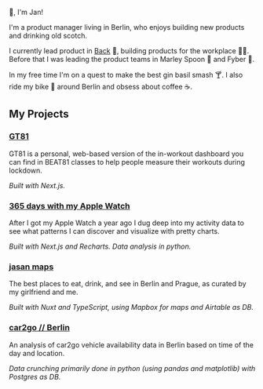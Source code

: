 👋, I'm Jan!

I'm a product manager living in Berlin, who enjoys building new products and drinking old scotch.

I currently lead product in [Back](https://backhq.com) 🚀, building products for the workplace 👩‍💻. Before that I was leading the product teams in Marley Spoon 🍱 and Fyber 📱.

In my free time I'm on a quest to make the best gin basil smash 🍸. I also ride my bike 🚴 around Berlin and obsess about coffee ☕️.

## My Projects


### [GT81](https://gt81.honza.xyz/)

GT81 is a personal, web-based version of the in-workout dashboard you can find in BEAT81 classes to help people measure their workouts during lockdown.

_Built with Next.js._



### [365 days with my Apple Watch](https://aw.honza.xyz/)
After I got my Apple Watch a year ago I dug deep into my activity data to see what patterns I can discover and visualize with pretty charts.

_Built with Next.js and Recharts. Data analysis in python._


### [jasan maps](https://jasanmaps.com/)
The best places to eat, drink, and see in Berlin and Prague, as curated by my girlfriend and me.

_Built with Nuxt and TypeScript, using Mapbox for maps and Airtable as DB._


### [car2go // Berlin](https://medium.com/@itshonza/3fbfba071069)
An analysis of car2go vehicle availability data in Berlin based on time of the day and location.

_Data crunching primarily done in python (using pandas and matplotlib) with Postgres as DB._
